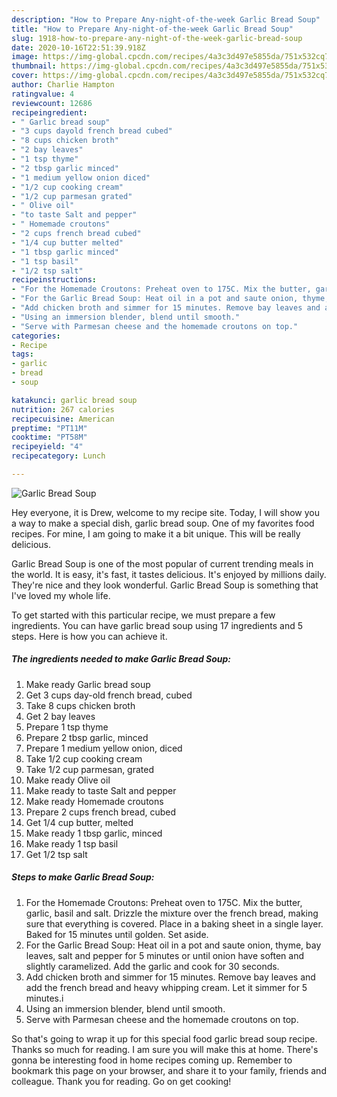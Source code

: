 ```yaml
---
description: "How to Prepare Any-night-of-the-week Garlic Bread Soup"
title: "How to Prepare Any-night-of-the-week Garlic Bread Soup"
slug: 1918-how-to-prepare-any-night-of-the-week-garlic-bread-soup
date: 2020-10-16T22:51:39.918Z
image: https://img-global.cpcdn.com/recipes/4a3c3d497e5855da/751x532cq70/garlic-bread-soup-recipe-main-photo.jpg
thumbnail: https://img-global.cpcdn.com/recipes/4a3c3d497e5855da/751x532cq70/garlic-bread-soup-recipe-main-photo.jpg
cover: https://img-global.cpcdn.com/recipes/4a3c3d497e5855da/751x532cq70/garlic-bread-soup-recipe-main-photo.jpg
author: Charlie Hampton
ratingvalue: 4
reviewcount: 12686
recipeingredient:
- " Garlic bread soup"
- "3 cups dayold french bread cubed"
- "8 cups chicken broth"
- "2 bay leaves"
- "1 tsp thyme"
- "2 tbsp garlic minced"
- "1 medium yellow onion diced"
- "1/2 cup cooking cream"
- "1/2 cup parmesan grated"
- " Olive oil"
- "to taste Salt and pepper"
- " Homemade croutons"
- "2 cups french bread cubed"
- "1/4 cup butter melted"
- "1 tbsp garlic minced"
- "1 tsp basil"
- "1/2 tsp salt"
recipeinstructions:
- "For the Homemade Croutons: Preheat oven to 175C. Mix the butter, garlic, basil and salt. Drizzle the mixture over the french bread, making sure that everything is covered. Place in a baking sheet in a single layer. Baked for 15 minutes until golden. Set aside."
- "For the Garlic Bread Soup: Heat oil in a pot and saute onion, thyme, bay leaves, salt and pepper for 5 minutes or until onion have soften and slightly caramelized. Add the garlic and cook for 30 seconds."
- "Add chicken broth and simmer for 15 minutes. Remove bay leaves and add the french bread and heavy whipping cream. Let it simmer for 5 minutes.i"
- "Using an immersion blender, blend until smooth."
- "Serve with Parmesan cheese and the homemade croutons on top."
categories:
- Recipe
tags:
- garlic
- bread
- soup

katakunci: garlic bread soup 
nutrition: 267 calories
recipecuisine: American
preptime: "PT11M"
cooktime: "PT58M"
recipeyield: "4"
recipecategory: Lunch

---
```



![Garlic Bread Soup](https://img-global.cpcdn.com/recipes/4a3c3d497e5855da/751x532cq70/garlic-bread-soup-recipe-main-photo.jpg)

Hey everyone, it is Drew, welcome to my recipe site. Today, I will show you a way to make a special dish, garlic bread soup. One of my favorites food recipes. For mine, I am going to make it a bit unique. This will be really delicious.



Garlic Bread Soup is one of the most popular of current trending meals in the world. It is easy, it's fast, it tastes delicious. It's enjoyed by millions daily. They're nice and they look wonderful. Garlic Bread Soup is something that I've loved my whole life.


To get started with this particular recipe, we must prepare a few ingredients. You can have garlic bread soup using 17 ingredients and 5 steps. Here is how you can achieve it.

<!--inarticleads1-->

##### The ingredients needed to make Garlic Bread Soup:

1. Make ready  Garlic bread soup
1. Get 3 cups day-old french bread, cubed
1. Take 8 cups chicken broth
1. Get 2 bay leaves
1. Prepare 1 tsp thyme
1. Prepare 2 tbsp garlic, minced
1. Prepare 1 medium yellow onion, diced
1. Take 1/2 cup cooking cream
1. Take 1/2 cup parmesan, grated
1. Make ready  Olive oil
1. Make ready to taste Salt and pepper
1. Make ready  Homemade croutons
1. Prepare 2 cups french bread, cubed
1. Get 1/4 cup butter, melted
1. Make ready 1 tbsp garlic, minced
1. Make ready 1 tsp basil
1. Get 1/2 tsp salt




<!--inarticleads2-->

##### Steps to make Garlic Bread Soup:

1. For the Homemade Croutons: Preheat oven to 175C. Mix the butter, garlic, basil and salt. Drizzle the mixture over the french bread, making sure that everything is covered. Place in a baking sheet in a single layer. Baked for 15 minutes until golden. Set aside.
1. For the Garlic Bread Soup: Heat oil in a pot and saute onion, thyme, bay leaves, salt and pepper for 5 minutes or until onion have soften and slightly caramelized. Add the garlic and cook for 30 seconds.
1. Add chicken broth and simmer for 15 minutes. Remove bay leaves and add the french bread and heavy whipping cream. Let it simmer for 5 minutes.i
1. Using an immersion blender, blend until smooth.
1. Serve with Parmesan cheese and the homemade croutons on top.




So that's going to wrap it up for this special food garlic bread soup recipe. Thanks so much for reading. I am sure you will make this at home. There's gonna be interesting food in home recipes coming up. Remember to bookmark this page on your browser, and share it to your family, friends and colleague. Thank you for reading. Go on get cooking!
